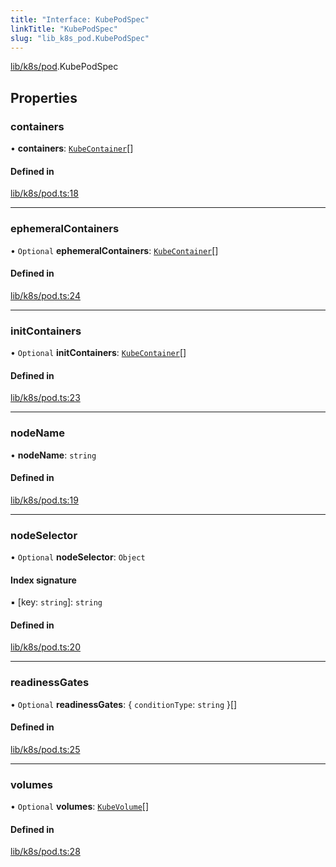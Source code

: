 ```yaml
---
title: "Interface: KubePodSpec"
linkTitle: "KubePodSpec"
slug: "lib_k8s_pod.KubePodSpec"
---
```


[lib/k8s/pod](../modules/lib_k8s_pod.md).KubePodSpec

## Properties

### containers

• **containers**: [`KubeContainer`](lib_k8s_cluster.KubeContainer.md)[]

#### Defined in

[lib/k8s/pod.ts:18](https://github.com/headlamp-k8s/headlamp/blob/2ce94491/frontend/src/lib/k8s/pod.ts#L18)

___

### ephemeralContainers

• `Optional` **ephemeralContainers**: [`KubeContainer`](lib_k8s_cluster.KubeContainer.md)[]

#### Defined in

[lib/k8s/pod.ts:24](https://github.com/headlamp-k8s/headlamp/blob/2ce94491/frontend/src/lib/k8s/pod.ts#L24)

___

### initContainers

• `Optional` **initContainers**: [`KubeContainer`](lib_k8s_cluster.KubeContainer.md)[]

#### Defined in

[lib/k8s/pod.ts:23](https://github.com/headlamp-k8s/headlamp/blob/2ce94491/frontend/src/lib/k8s/pod.ts#L23)

___

### nodeName

• **nodeName**: `string`

#### Defined in

[lib/k8s/pod.ts:19](https://github.com/headlamp-k8s/headlamp/blob/2ce94491/frontend/src/lib/k8s/pod.ts#L19)

___

### nodeSelector

• `Optional` **nodeSelector**: `Object`

#### Index signature

▪ [key: `string`]: `string`

#### Defined in

[lib/k8s/pod.ts:20](https://github.com/headlamp-k8s/headlamp/blob/2ce94491/frontend/src/lib/k8s/pod.ts#L20)

___

### readinessGates

• `Optional` **readinessGates**: { `conditionType`: `string`  }[]

#### Defined in

[lib/k8s/pod.ts:25](https://github.com/headlamp-k8s/headlamp/blob/2ce94491/frontend/src/lib/k8s/pod.ts#L25)

___

### volumes

• `Optional` **volumes**: [`KubeVolume`](lib_k8s_pod.KubeVolume.md)[]

#### Defined in

[lib/k8s/pod.ts:28](https://github.com/headlamp-k8s/headlamp/blob/2ce94491/frontend/src/lib/k8s/pod.ts#L28)
